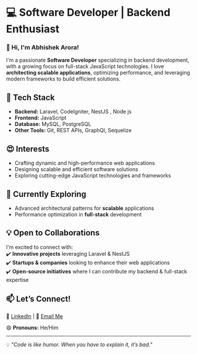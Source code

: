# 💻 Software Developer | Backend Enthusiast  

### 👋 Hi, I'm Abhishek Arora!  

I'm a passionate **Software Developer** specializing in backend development, with a growing focus on full-stack JavaScript technologies. I love **architecting scalable applications**, optimizing performance, and leveraging modern frameworks to build efficient solutions.  

## 🚀 Tech Stack  
- **Backend:** Laravel, CodeIgniter, NestJS  , Node js 
- **Frontend:** JavaScript  
- **Database:** MySQL, PostgreSQL  
- **Other Tools:** Git, REST APIs, GraphQl, Sequelize

## 😍 Interests  
- Crafting dynamic and high-performance web applications  
- Designing scalable and efficient software solutions  
- Exploring cutting-edge JavaScript technologies and frameworks 

## 🌱 Currently Exploring  
- Advanced architectural patterns for **scalable** applications  
- Performance optimization in **full-stack** development  

## 💡 Open to Collaborations  
I'm excited to connect with:  
✔️ **Innovative projects** leveraging Laravel & NestJS  
✔️ **Startups & companies** looking to enhance their web applications  
✔️ **Open-source initiatives** where I can contribute my backend & full-stack expertise  

## 📫 Let’s Connect!  
🔗 [LinkedIn](https://www.linkedin.com/in/abhishek-arora-818942221) | 📧 [Email Me](mailto:aroraabhishek732@gmail.com)  

😄 **Pronouns:** He/Him  

---  

💡 *"Code is like humor. When you have to explain it, it’s bad."*  
